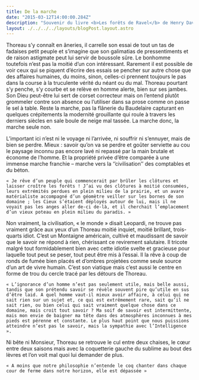 ```yaml
---
title: De la marche
date: "2015-03-12T14:00:00.284Z"
description: "Souvenir du livre <b>Les forêts de Ravel</b> de Henry David Thoreau"
layout: ./../../../layouts/blogPost.layout.astro
--- 
```


Thoreau s’y connaît en âneries, il carrelle son essai de tout un tas de fadaises petit peuple et s’imagine que son galimatias de pressentiments et de raison astigmate peut lui servir de boussole sûre. Le bonhomme toutefois n’est pas la moitié d’un con intéressant. Rarement il est possible de voir ceux qui se piquent d’écrire des essais se pencher sur autre chose que des affaires humaines, du moins, sinon, celles-ci prennent toujours le pas dans la course à la truculente vérité du néant ou du mal. Thoreau pourtant s’y penche, s’y courbe et se relève en homme alerte, bien sur ses jambes. Son Dieu peut-être lui sert de corset correcteur mais on l’entend plutôt grommeler contre son absence ou l’utiliser dans sa prose comme on passe le sel à table. Reste la marche, pas la flânerie du Baudelaire capturant en quelques crépitements la modernité grouillante qui roule à travers les derniers siècles en sale boule de neige mal tassée. La marche donc, la marche seule non.

L’important ici n’est ni le voyage ni l’arrivée, ni souffrir ni s’ennuyer, mais de bien se perdre. Mieux : savoir qu’on va se perdre et goûter serviette au cou le paysage inconnu pas encore lavé ni repassé par la main brutale et économe de l’homme. Et la propriété privée d’être comparée à une immense marche franchie – marche vers la ‘’civilisation’’ des comptables et du béton.

    « Je rêve d’un peuple qui commencerait par brûler les clôtures et laisser croître les forêts ! J’ai vu des clôtures à moitié consumées, leurs extrémités perdues en plein milieu de la prairie, et un avare matérialiste accompagné d’un géomètre veiller sur les bornes de son domaine ; les Cieux s’étaient déployés autour de lui, mais il ne voyait pas les anges aller de-ci de-là, et il cherchait l’emplacement d’un vieux poteau en plein milieu du paradis. »

Non vraiment, la civilisation, « le monde » disait Leopardi, ne trouve pas vraiment grâce aux yeux d’un Thoreau moitié inquiet, moitié brillant, trois-quarts idiot. C’est un Montaigne américain, cultivé et maudissant de savoir que le savoir ne répond à rien, chérissant ce revirement salutaire. Il tricote malgré tout formidablement bien avec cette idiotie svelte et gracieuse pour laquelle tout peut se peser, tout peut être mis à l’essai. Il la rêve à coup de ronds de fumée bien placés et d’ombres projetées comme seule source d’un art de vivre humain. C’est son viatique mais c’est aussi le centre en forme de trou du cercle tracé par les détours de Thoreau.

    « L’ignorance d’un homme n’est pas seulement utile, mais belle aussi, tandis que son prétendu savoir se révèle souvent pire qu’utile en sus d’être laid. A quel homme vaut-il mieux avoir affaire, à celui qui ne sait rien sur un sujet et, ce qui est extrêmement rare, sait qu’il ne sait rien, ou bien celui qui sait vraiment quelque chose dans ce domaine, mais croit tout savoir ? Ma soif de savoir est intermittente, mais mon envie de baigner ma tête dans des atmosphères inconnues à mes pieds est pérenne et constante. Le plus haut point que nous puissions atteindre n’est pas le savoir, mais la sympathie avec l’Intelligence ».

Ni bête ni Monsieur, Thoreau se retrouve le cul entre deux chaises, le cœur entre deux saisons mais avec la coquetterie gauche du sublime au bout des lèvres et l’on voit mal quoi lui demander de plus.

    « A moins que notre philosophie n’entende le coq chanter dans chaque cour de ferme dans notre horizon, elle est dépassée »

